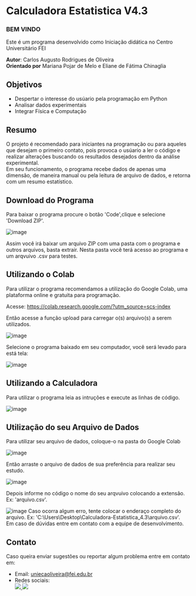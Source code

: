 # Calculadora Estatistica V4.3

### __BEM VINDO__
Este é um programa desenvolvido como Iniciação didática no Centro Universitário FEI

**Autor**: Carlos Augusto Rodrigues de Oliveira   
**Orientado por** Mariana Pojar de Melo e Eliane de Fátima Chinaglia


## Objetivos

* Despertar o interesse do usúario pela programação em Python
* Analisar dados experimentais  
* Integrar Física e Computação 

## Resumo

O projeto é recomendado para iniciantes na programação ou para aqueles que desejam o primeiro contato, pois provoca o usúario a ler o código e realizar alterações buscando os resultados desejados dentro da análise experimental.<br>
Em seu funcionamento, o programa recebe dados de apenas uma dimensão, de maneira manual ou pela leitura de arquivo de dados, e retorna com um resumo estatístico. 

## Download do Programa

Para baixar o programa procure o botão 'Code',clique e selecione 'Download ZIP'.

![image](https://user-images.githubusercontent.com/89401812/154864652-a03b661e-db47-43f0-b901-399a7ce4ba86.png)

Assim você irá baixar um arquivo ZIP com uma pasta com o programa e outros arquivos, basta extrair.
Nesta pasta você terá acesso ao programa e um arqvuivo .csv para testes. 
 

## Utilizando o Colab 

Para utilizar o programa recomendamos a utilização do Google Colab, uma plataforma online e gratuita para programação. <br>

Acesse: https://colab.research.google.com/?utm_source=scs-index <br>

Então acesse a função upload para carregar o(s) arquivo(s) a serem utilizados. 

![image](https://user-images.githubusercontent.com/89401812/154857953-419611b4-b11e-48cb-99ba-5e468db26ac3.png)

Selecione o programa baixado em seu computador, você será levado para está tela:

![image](https://user-images.githubusercontent.com/89401812/154858062-cc8ebbad-1dfc-453c-b0f5-9766f0917696.png)

## Utilizando a Calculadora

Para utilizar o programa leia as intruções e execute as linhas de código. 

![image](https://user-images.githubusercontent.com/89401812/154858280-5263ba21-bb1a-4f41-ad9a-fabd3b230ab3.png)

## Utilização do seu Arquivo de Dados

Para utilizar seu arquivo de dados, coloque-o na pasta do Google Colab 

![image](https://user-images.githubusercontent.com/89401812/154858606-a43c3045-7082-4217-bf9a-a5294ebe0b7d.png)

Então arraste o arquivo de dados de sua preferência para realizar seu estudo. 

![image](https://user-images.githubusercontent.com/89401812/154858807-844d4106-09b5-407c-8faf-5d1a978bd5de.png)

Depois informe no código o nome do seu arqvuivo colocando a extensão. Ex: 'arquivo.csv'. 

![image](https://user-images.githubusercontent.com/89401812/154859171-0289904e-d176-48a4-8e78-409b9033e4b0.png)
Caso ocorra algum erro, tente colocar o enderaço completo do arquivo. Ex: 'C:\Users\Desktop\Calculadora-Estatistica_4.3\arquivo.csv'.
<br>
Em caso de dúvidas entre em contato com a equipe de desenvolvimento.
  
## Contato

Caso queira enviar sugestões ou reportar algum problema entre em contato em: 

* Email: uniecaoliveira@fei.edu.br
* Redes sociais:  
<a href="https://www.instagram.com/gustc_carlos/" target="_blank"><img src="https://img.shields.io/badge/-Instagram-%23E4405F?style=for-the-badge&logo=instagram&logoColor=white" target="_blank">
</a> <a href="https://twitter.com/gustc_carlos" target="_blank"><img src="https://img.shields.io/badge/Twitter-1DA1F2?style=for-the-badge&logo=twitter&logoColor=white" target="_blank">


